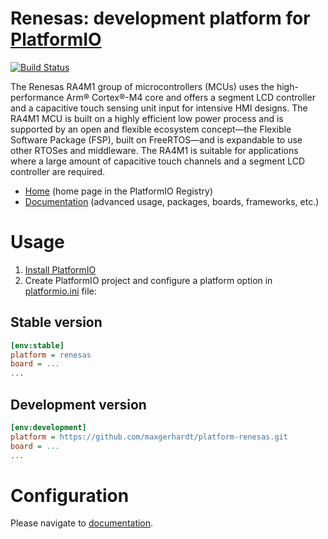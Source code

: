 # Renesas: development platform for [PlatformIO](https://platformio.org)

[![Build Status](https://github.com/maxgerhardt/platform-renesas/workflows/Examples/badge.svg)](https://github.com/maxgerhardt/platform-renesas/actions)

The Renesas RA4M1 group of microcontrollers (MCUs) uses the high-performance Arm® Cortex®-M4 core and offers a segment LCD controller and a capacitive touch sensing unit input for intensive HMI designs. The RA4M1 MCU is built on a highly efficient low power process and is supported by an open and flexible ecosystem concept—the Flexible Software Package (FSP), built on FreeRTOS—and is expandable to use other RTOSes and middleware. The RA4M1 is suitable for applications where a large amount of capacitive touch channels and a segment LCD controller are required.

* [Home](https://registry.platformio.org/platforms/platformio/renesas) (home page in the PlatformIO Registry)
* [Documentation](https://docs.platformio.org/page/platforms/renesas.html) (advanced usage, packages, boards, frameworks, etc.)

# Usage

1. [Install PlatformIO](https://platformio.org)
2. Create PlatformIO project and configure a platform option in [platformio.ini](https://docs.platformio.org/page/projectconf.html) file:

## Stable version

```ini
[env:stable]
platform = renesas
board = ...
...
```

## Development version

```ini
[env:development]
platform = https://github.com/maxgerhardt/platform-renesas.git
board = ...
...
```

# Configuration

Please navigate to [documentation](https://docs.platformio.org/page/platforms/renesas.html).
